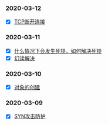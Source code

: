 ### 2020-03-12
- [x] [TCP断开连接](https://github.com/guaguaguaxia/StudyNotes/blob/master/CHECK%20IN%20EVERYDAY/20210312.md)

### 2020-03-11
- [x] [什么情况下会发生死锁，如何解决死锁](https://github.com/guaguaguaxia/StudyNotes/blob/master/CHECK%20IN%20EVERYDAY/20210311.md)
- [x] [幻读解决](https://github.com/guaguaguaxia/StudyNotes/blob/master/CHECK%20IN%20EVERYDAY/20210311.md)

### 2020-03-10
- [x] [对象的创建](https://github.com/guaguaguaxia/StudyNotes/blob/master/CHECK%20IN%20EVERYDAY/20210310.md)

### 2020-03-09
- [x] [SYN攻击防护](https://github.com/guaguaguaxia/StudyNotes/blob/master/CHECK%20IN%20EVERYDAY/20210309.md)

